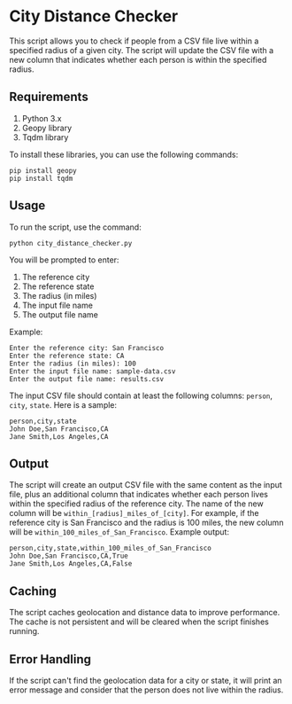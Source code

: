 # City Distance Checker

This script allows you to check if people from a CSV file live within a specified radius of a given city. The script will update the CSV file with a new column that indicates whether each person is within the specified radius.

## Requirements
1. Python 3.x
2. Geopy library
3. Tqdm library

To install these libraries, you can use the following commands:

```
pip install geopy
pip install tqdm
```

## Usage
To run the script, use the command:
```
python city_distance_checker.py
```

You will be prompted to enter:

1. The reference city
2. The reference state
3. The radius (in miles)
4. The input file name
5. The output file name

Example:
```
Enter the reference city: San Francisco
Enter the reference state: CA
Enter the radius (in miles): 100
Enter the input file name: sample-data.csv
Enter the output file name: results.csv
```


The input CSV file should contain at least the following columns: `person`, `city`, `state`. Here is a sample:

```csv
person,city,state
John Doe,San Francisco,CA
Jane Smith,Los Angeles,CA
```

## Output
The script will create an output CSV file with the same content as the input file, plus an additional column that indicates whether each person lives within the specified radius of the reference city. The name of the new column will be `within_[radius]_miles_of_[city]`. For example, if the reference city is San Francisco and the radius is 100 miles, the new column will be `within_100_miles_of_San_Francisco`.
Example output:
```csv
person,city,state,within_100_miles_of_San_Francisco
John Doe,San Francisco,CA,True
Jane Smith,Los Angeles,CA,False
```

## Caching
The script caches geolocation and distance data to improve performance. The cache is not persistent and will be cleared when the script finishes running.

## Error Handling
If the script can't find the geolocation data for a city or state, it will print an error message and consider that the person does not live within the radius.
